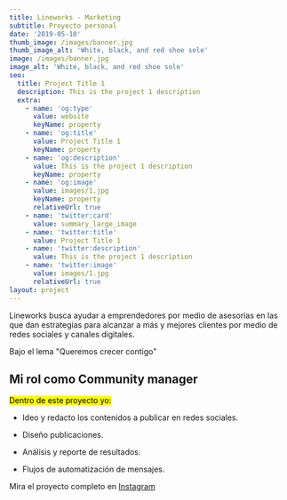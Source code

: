 ```yaml
---
title: Lineworks - Marketing
subtitle: Proyecto personal
date: '2019-05-10'
thumb_image: /images/banner.jpg
thumb_image_alt: 'White, black, and red shoe sole'
image: /images/banner.jpg
image_alt: 'White, black, and red shoe sole'
seo:
  title: Project Title 1
  description: This is the project 1 description
  extra:
    - name: 'og:type'
      value: website
      keyName: property
    - name: 'og:title'
      value: Project Title 1
      keyName: property
    - name: 'og:description'
      value: This is the project 1 description
      keyName: property
    - name: 'og:image'
      value: images/1.jpg
      keyName: property
      relativeUrl: true
    - name: 'twitter:card'
      value: summary_large_image
    - name: 'twitter:title'
      value: Project Title 1
    - name: 'twitter:description'
      value: This is the project 1 description
    - name: 'twitter:image'
      value: images/1.jpg
      relativeUrl: true
layout: project
---
```

Lineworks busca ayudar a emprendedores por medio de asesorías en las que dan estrategias para alcanzar a más y mejores clientes por medio de redes sociales y canales digitales.

Bajo el lema "Queremos crecer contigo"

## Mi rol como Community manager

<mark> Dentro de este proyecto yo: </mark>

*   Ideo y redacto los contenidos a publicar en redes sociales.

*   Diseño publicaciones.

*   Análisis y reporte de resultados.

*   Flujos de automatización de mensajes.

Mira el proyecto completo en [Instagram ](https://www.instagram.com/lineworks_ds/)
